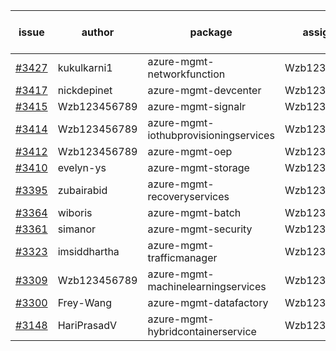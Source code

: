 | issue | author | package | assignee | bot advice | created date of issue | target release date | date from target |
| ------ | ------ | ------ | ------ | ------ | ------ | ------ | :-----: |
| [#3427](https://github.com/Azure/sdk-release-request/issues/3427) | kukulkarni1 | azure-mgmt-networkfunction | Wzb123456789 |  | 11-16 | 12-23 |  |
| [#3417](https://github.com/Azure/sdk-release-request/issues/3417) | nickdepinet | azure-mgmt-devcenter | Wzb123456789 |  | 11-15 | 12-23 |  |
| [#3415](https://github.com/Azure/sdk-release-request/issues/3415) | Wzb123456789 | azure-mgmt-signalr | Wzb123456789 |  | 11-15 | 12-23 |  |
| [#3414](https://github.com/Azure/sdk-release-request/issues/3414) | Wzb123456789 | azure-mgmt-iothubprovisioningservices | Wzb123456789 |  | 11-15 | 12-23 |  |
| [#3412](https://github.com/Azure/sdk-release-request/issues/3412) | Wzb123456789 | azure-mgmt-oep | Wzb123456789 |  | 11-15 | 12-23 |  |
| [#3410](https://github.com/Azure/sdk-release-request/issues/3410) | evelyn-ys | azure-mgmt-storage | Wzb123456789 |  | 11-15 | 12-23 |  |
| [#3395](https://github.com/Azure/sdk-release-request/issues/3395) | zubairabid | azure-mgmt-recoveryservices | Wzb123456789 |  | 11-10 | 11-25 |  |
| [#3364](https://github.com/Azure/sdk-release-request/issues/3364) | wiboris | azure-mgmt-batch | Wzb123456789 |  | 11-02 | 11-25 |  |
| [#3361](https://github.com/Azure/sdk-release-request/issues/3361) | simanor | azure-mgmt-security | Wzb123456789 |  | 11-02 | 11-25 |  |
| [#3323](https://github.com/Azure/sdk-release-request/issues/3323) | imsiddhartha | azure-mgmt-trafficmanager | Wzb123456789 |  | 10-28 | 11-25 |  |
| [#3309](https://github.com/Azure/sdk-release-request/issues/3309) | Wzb123456789 | azure-mgmt-machinelearningservices | Wzb123456789 |  | 10-27 | 11-25 |  |
| [#3300](https://github.com/Azure/sdk-release-request/issues/3300) | Frey-Wang | azure-mgmt-datafactory | Wzb123456789 |  | 10-26 | 11-25 |  |
| [#3148](https://github.com/Azure/sdk-release-request/issues/3148) | HariPrasadV | azure-mgmt-hybridcontainerservice | Wzb123456789 |  | 09-07 | 10-11 |  |

